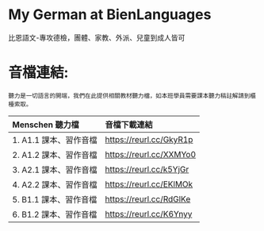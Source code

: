 # My German at BienLanguages
比恩語文-專攻德檢，團體、家教、外派、兒童到成人皆可

# 音檔連結:
`聽力是一切語言的開端，我們在此提供相關教材聽力檔，如本班學員需要課本聽力稿註解請到櫃檯索取。`
 
| Menschen 聽力檔 | 音檔下載連結 |
|:--------|:-------|
| 1. A1.1 課本、習作音檔 | https://reurl.cc/GkyR1p |
| 2. A1.2 課本、習作音檔 | https://reurl.cc/XXMYo0 |
| 3. A2.1 課本、習作音檔 | https://reurl.cc/k5YjGr |
| 4. A2.2 課本、習作音檔 | https://reurl.cc/EKlMOk |
| 5. B1.1 課本、習作音檔 | https://reurl.cc/RdGlKe |
| 6. B1.2 課本、習作音檔 | https://reurl.cc/K6Ynyy |

